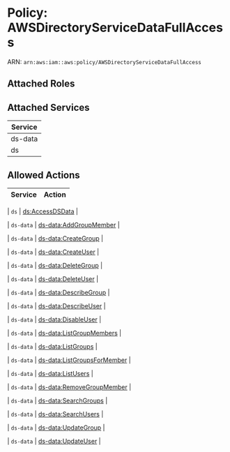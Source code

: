 # Policy: AWSDirectoryServiceDataFullAccess

ARN: `arn:aws:iam::aws:policy/AWSDirectoryServiceDataFullAccess`

## Attached Roles

## Attached Services

| Service |
|---------|
| ds-data |
| ds |

## Allowed Actions

| Service | Action |
|:-------:|--------|

| `ds` | [ds:AccessDSData](../actions.md#ds:accessdsdata) |

| `ds-data` | [ds-data:AddGroupMember](../actions.md#ds-data:addgroupmember) |

| `ds-data` | [ds-data:CreateGroup](../actions.md#ds-data:creategroup) |

| `ds-data` | [ds-data:CreateUser](../actions.md#ds-data:createuser) |

| `ds-data` | [ds-data:DeleteGroup](../actions.md#ds-data:deletegroup) |

| `ds-data` | [ds-data:DeleteUser](../actions.md#ds-data:deleteuser) |

| `ds-data` | [ds-data:DescribeGroup](../actions.md#ds-data:describegroup) |

| `ds-data` | [ds-data:DescribeUser](../actions.md#ds-data:describeuser) |

| `ds-data` | [ds-data:DisableUser](../actions.md#ds-data:disableuser) |

| `ds-data` | [ds-data:ListGroupMembers](../actions.md#ds-data:listgroupmembers) |

| `ds-data` | [ds-data:ListGroups](../actions.md#ds-data:listgroups) |

| `ds-data` | [ds-data:ListGroupsForMember](../actions.md#ds-data:listgroupsformember) |

| `ds-data` | [ds-data:ListUsers](../actions.md#ds-data:listusers) |

| `ds-data` | [ds-data:RemoveGroupMember](../actions.md#ds-data:removegroupmember) |

| `ds-data` | [ds-data:SearchGroups](../actions.md#ds-data:searchgroups) |

| `ds-data` | [ds-data:SearchUsers](../actions.md#ds-data:searchusers) |

| `ds-data` | [ds-data:UpdateGroup](../actions.md#ds-data:updategroup) |

| `ds-data` | [ds-data:UpdateUser](../actions.md#ds-data:updateuser) |
